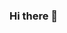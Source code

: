 ### Hi there 👋

<!--
**boby142a/boby142a** is a ✨ _special_ ✨ repository because its `README.md` (this file) appears on your GitHub profile.

Here are some ideas to get you started:

- 🔭 I’m currently working with HCL Technologies 
- 🌱 I’m currently learning Angular
- 👯 I’m looking to collaborate on ...
- 🤔 I’m looking for help with ..Angular.
- 💬 Ask me about ...
- 📫 How to reach me: ...+919700945599
- 😄 Pronouns: ...
- ⚡ Fun fact: ...
-->
